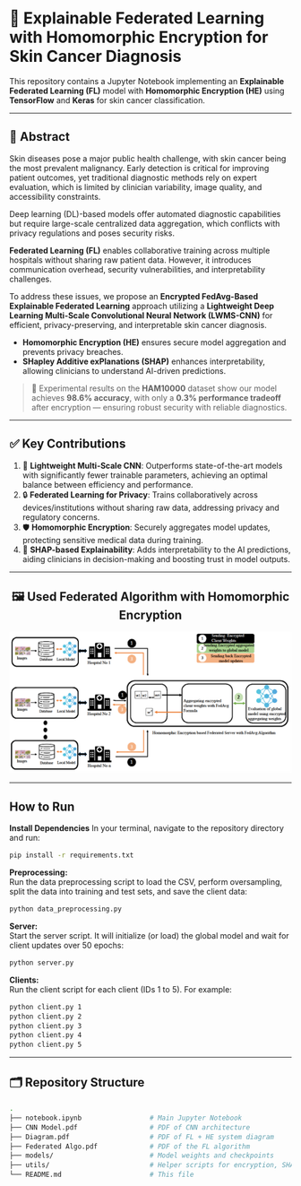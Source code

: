 # 🧠 Explainable Federated Learning with Homomorphic Encryption for Skin Cancer Diagnosis

This repository contains a Jupyter Notebook implementing an **Explainable Federated Learning (FL)** model with **Homomorphic Encryption (HE)** using **TensorFlow** and **Keras** for skin cancer classification.

---

## 📜 Abstract

Skin diseases pose a major public health challenge, with skin cancer being the most prevalent malignancy. Early detection is critical for improving patient outcomes, yet traditional diagnostic methods rely on expert evaluation, which is limited by clinician variability, image quality, and accessibility constraints.

Deep learning (DL)-based models offer automated diagnostic capabilities but require large-scale centralized data aggregation, which conflicts with privacy regulations and poses security risks.

**Federated Learning (FL)** enables collaborative training across multiple hospitals without sharing raw patient data. However, it introduces communication overhead, security vulnerabilities, and interpretability challenges.

To address these issues, we propose an **Encrypted FedAvg-Based Explainable Federated Learning** approach utilizing a **Lightweight Deep Learning Multi-Scale Convolutional Neural Network (LWMS-CNN)** for efficient, privacy-preserving, and interpretable skin cancer diagnosis.

- **Homomorphic Encryption (HE)** ensures secure model aggregation and prevents privacy breaches.
- **SHapley Additive exPlanations (SHAP)** enhances interpretability, allowing clinicians to understand AI-driven predictions.

> 🧪 Experimental results on the **HAM10000** dataset show our model achieves **98.6% accuracy**, with only a **0.3% performance tradeoff** after encryption — ensuring robust security with reliable diagnostics.

---

## ✅ Key Contributions

1. 🚀 **Lightweight Multi-Scale CNN**: Outperforms state-of-the-art models with significantly fewer trainable parameters, achieving an optimal balance between efficiency and performance.
2. 🔒 **Federated Learning for Privacy**: Trains collaboratively across devices/institutions without sharing raw data, addressing privacy and regulatory concerns.
3. 🛡️ **Homomorphic Encryption**: Securely aggregates model updates, protecting sensitive medical data during training.
4. 🧩 **SHAP-based Explainability**: Adds interpretability to the AI predictions, aiding clinicians in decision-making and boosting trust in model outputs.

---

<h2 style="text-align: center;">🖼️ Used Federated Algorithm with Homomorphic Encryption</h2>
<p align="center">
  <img src="https://github.com/asifhasan24/FL_Skin/blob/main/images/Picture1.png" width="600"/>
</p>

---


## How to Run
**Install Dependencies**
In your terminal, navigate to the repository directory and run:
```bash
pip install -r requirements.txt
```


**Preprocessing:**  
Run the data preprocessing script to load the CSV, perform oversampling, split the data into training and test sets, and save the client data:

```bash
python data_preprocessing.py
```

**Server:**  
Start the server script. It will initialize (or load) the global model and wait for client updates over 50 epochs:

```bash
python server.py
```

**Clients:**  
Run the client script for each client (IDs 1 to 5). For example:

```bash
python client.py 1
python client.py 2
python client.py 3
python client.py 4
python client.py 5
```



---

## 🗂️ Repository Structure

```bash
.
├── notebook.ipynb                 # Main Jupyter Notebook
├── CNN Model.pdf                  # PDF of CNN architecture
├── Diagram.pdf                    # PDF of FL + HE system diagram
├── Federated Algo.pdf             # PDF of the FL algorithm
├── models/                        # Model weights and checkpoints
├── utils/                         # Helper scripts for encryption, SHAP, etc.
└── README.md                      # This file
